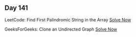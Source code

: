 ## Day 141

LeetCode: Find First Palindromic String in the Array 
[Solve Now](https://leetcode.com/problems/find-first-palindromic-string-in-the-array/description/)

GeeksForGeeks: Clone an Undirected Graph 
[Solve Now](https://www.geeksforgeeks.org/problems/clone-graph/1)